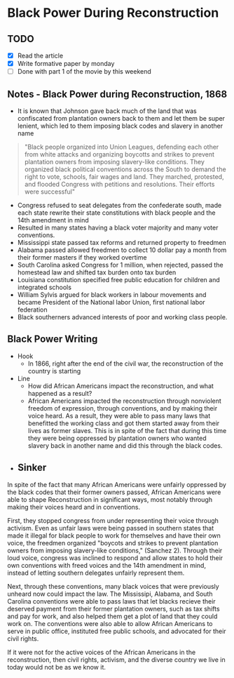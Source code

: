 # Black Power During Reconstruction
## TODO
- [x] Read the article
- [x] Write formative paper by monday
- [ ] Done with part 1 of the movie by this weekend

## Notes - Black Power during Reconstruction, 1868
- It is known that Johnson gave back much of the land that was confiscated from plantation owners back to them and let them be super lenient, which led to them imposing black codes and slavery in another name
> "Black people organized into Union Leagues, defending each other from white attacks and organizing boycotts and strikes to prevent plantation owners from imposing slavery-like conditions. They organized black political conventions across the South to demand the right to vote, schools, fair wages and land. They marched, protested, and flooded Congress with petitions and resolutions. Their efforts were successful"
  - Congress refused to seat delegates from the confederate south, made each state rewrite their state constitutions with black people and the 14th amendment in mind
  - Resulted in many states having a black voter majority and many voter conventions.
  - Mississippi state passed tax reforms and returned property to freedmen
  - Alabama passed allowed freedmen to collect 10 dollar pay a month from their former masters if they worked overtime
  - South Carolina asked Congress for 1 million, when rejected, passed the homestead law and shifted tax burden onto tax burden
  - Louisiana constitution specified free public education for children and integrated schools
  - William Sylvis argued for black workers in labour movements and became President of the National labor Union, first national labor federation
  - Black southerners advanced interests of poor and working class people. 

## Black Power Writing

- Hook
  - In 1866, right after the end of the civil war, the reconstruction of the country is starting
- Line
  - How did African Americans impact the reconstruction, and what happened as a result? 
  - African Americans impacted the reconstruction through nonviolent freedom of expression, through conventions, and by making their voice heard. As a result, they were able to pass many laws that benefitted the working class and got them started away from their lives as former slaves. This is in spite of the fact that during this time they were being oppressed by plantation owners who wanted slavery back in another name and did this through the black codes.
- Sinker
  - 

In spite of the fact that many African Americans were unfairly oppressed by the black codes that their former owners passed, African Americans were able to shape Reconstruction in significant ways, most notably through making their voices heard and in conventions. 

First, they stopped congress from under representing their voice through activism. Even as unfair laws were being passed in southern states that made it illegal for black people to work for themselves and have their own voice, the freedmen organized "boycots and strikes to prevent plantation owners from imposing slavery-like conditions," (Sanchez 2). Through their loud voice, congress was inclined to respond and allow states to hold their own conventions with freed voices and the 14th amendment in mind, instead of letting southern delegates unfairly represent them.

Next, through these conventions, many black voices that were previously unheard now could impact the law. The Mississipi, Alabama, and South Carolina conventions were able to pass laws that let blacks recieve their deserved payment from their former plantation owners, such as tax shifts and pay for work, and also helped them get a plot of land that they could work on. The conventions were also able to allow African Americans to serve in public office, instituted free public schools, and advocated for their civil rights.

If it were not for the active voices of the African Americans in the reconstruction, then civil rights, activism, and the diverse country we live in today would not be as we know it. 